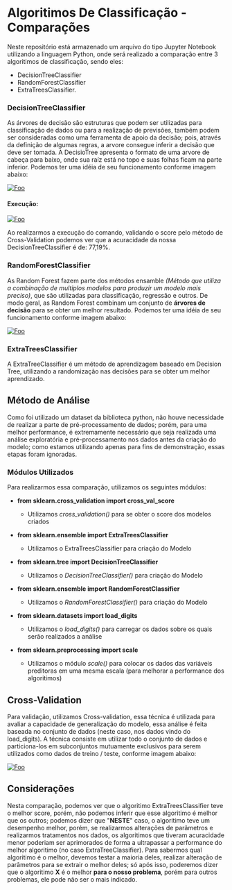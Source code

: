 # Algoritimos De Classificação - Comparações
  Neste repositório está armazenado um arquivo do tipo Jupyter Notebook utilizando a linguagem Python, onde será realizado a comparação entre 3 algoritimos de classificação, sendo eles:  
  
  * DecisionTreeClassifier 
  * RandomForestClassifier 
  * ExtraTreesClassifier.

### DecisionTreeClassifier
  As árvores de decisão são estruturas que podem ser utilizadas para classificação de dados ou para a realização de previsões, também podem ser consideradas como uma ferramenta de apoio da decisão; pois, através da definição de algumas regras, a arvore consegue inferir a decisão que deve ser tomada. A DecisioTree apresenta o formato de uma arvore de cabeça para baixo, onde sua raíz está no topo e suas folhas ficam na parte inferior. Podemos ter uma idéia de seu funcionamento conforme imagem abaixo:
  

<a href="http://github.com/" align="center" rel="some text">![Foo](https://static.javatpoint.com/tutorial/machine-learning/images/random-forest-algorithm2.png)</a>


#### Execução:
<a href="http://google.com.au/" align="center" rel="some text">![Foo](https://github.com/JeanJesusTI/Algoritimos_De_Classificacao-Comparacoes/blob/main/img/DTC.PNG)</a>

Ao realizarmos a execução do comando, validando o score pelo método de Cross-Validation podemos ver que a acuracidade da nossa DecisionTreeClassifier é de: 77,19%.



### RandomForestClassifier
  As Random Forest fazem parte dos métodos ensamble *(Método que utiliza a combinação de multiplos modelos para produzir um modelo mais preciso)*, que são utilizadas para classificação, regressão e outros. De modo geral, as Random Forest combinam um conjunto de **árvores de decisão** para se obter um melhor resultado. Podemos ter uma idéia de seu funcionamento conforme imagem abaixo:
  
<a href="http://google.com.au/" align="center" rel="some text">![Foo](https://static.javatpoint.com/tutorial/machine-learning/images/random-forest-algorithm2.png)</a>
  
  
  
  
  
  
  
### ExtraTreesClassifier
  A ExtraTreeClassifier é um método de aprendizagem baseado em Decision Tree, utilizando a randomização nas decisões para se obter um melhor aprendizado.


## Método de Análise
  Como foi utilizado um dataset da biblioteca python, não houve necessidade de realizar a parte de pré-processamento de dados; porém, para uma melhor performance, é extremamente necessário que seja realizada uma análise exploratória e pré-processamento nos dados antes da criação do modelo; como estamos utilizando apenas para fins de demonstração, essas etapas foram ignoradas.

### Módulos Utilizados
  Para realizarmos essa comparação, utilizamos os seguintes módulos:
* **from sklearn.cross_validation import cross_val_score**
    * Utilizamos *cross_validation()* para se obter o score dos modelos criados
      
* **from sklearn.ensemble import ExtraTreesClassifier**
    * Utilizamos o ExtraTreesClassifier para criação do Modelo
      
* **from sklearn.tree import DecisionTreeClassifier**
    * Utilizamos o  *DecisionTreeClassifier()* para criação do Modelo
      
* **from sklearn.ensemble import RandomForestClassifier**
    * Utilizamos o *RandomForestClassifier()* para criação do Modelo
      
* **from sklearn.datasets import load_digits**
    * Utilizamos o *load_digits()* para carregar os dados sobre os quais serão realizados a análise
      
* **from sklearn.preprocessing import scale**
    * Utilizamos o módulo *scale()* para colocar os dados das variáveis preditoras em uma mesma escala (para melhorar a performance dos algoritimos)
 
## Cross-Validation
  Para validação, utilizamos Cross-validation, essa técnica  é utilizada para avaliar a capacidade de generalização do modelo, essa análise é feita baseada no conjunto de dados (neste caso, nos dados vindo do load_digits).
  A técnica consiste em utilizar todo o conjunto de dados e particiona-los em subconjuntos mutuamente exclusivos para serem utilizados como dados de treino / teste, conforme imagem abaixo:

<a href="http://google.com.au/" rel="some text">![Foo](https://www.mltut.com/wp-content/uploads/2020/05/cross-validation.png)</a>




## Considerações
  Nesta comparação, podemos ver que o algoritimo ExtraTreesClassifier teve o melhor score, porém, não podemos inferir que esse algoritimo é melhor que os outros; podemos dizer que "**NESTE**" caso, o algoritimo teve um desempenho melhor, porém, se realizarmos alterações de parâmetros e realizarmos tratamentos nos dados, os algoritimos que tiveram acuracidade menor poderiam ser aprimorados de forma a ultrapassar a performance do melhor algoritimo (no caso ExtraTreeClassifier). Para sabermos qual algoritimo é o melhor, devemos testar a maioria deles, realizar alteração de parâmetros para se extrair o melhor deles; só após isso, poderemos dizer que o algoritimo **X** é o melhor **para o nosso problema**, porém para outros problemas, ele pode não ser o mais indicado.

